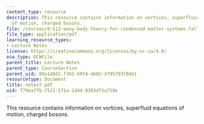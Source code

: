 ```yaml
---
content_type: resource
description: This resource contains information on vortices, superfluid equations
  of motion, charged bosons.
file: /courses/8-513-many-body-theory-for-condensed-matter-systems-fall-2004/f79ea7fb7521571a1d440383d72a718e_notes7.pdf
file_type: application/pdf
learning_resource_types:
- Lecture Notes
license: https://creativecommons.org/licenses/by-nc-sa/4.0/
ocw_type: OCWFile
parent_title: Lecture Notes
parent_type: CourseSection
parent_uid: 89a148d1-f362-69f4-4602-4795793f8d41
resourcetype: Document
title: notes7.pdf
uid: f79ea7fb-7521-571a-1d44-0383d72a718e
---
```

This resource contains information on vortices, superfluid equations of motion, charged bosons.